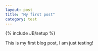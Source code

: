 ```yaml
---
layout: post
title: "My first post"
category: test
---
```

{% include JB/setup %}

This is my first blog post, I am just testing!

